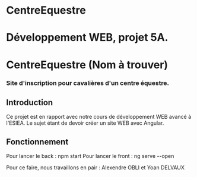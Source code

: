 # CentreEquestre
Développement WEB, projet 5A.
=======
# CentreEquestre (Nom à trouver)
### Site d'inscription pour cavalières d'un centre équestre.

## Introduction
Ce projet est en rapport avec notre cours de développement WEB avancé à l'ESIEA.
Le sujet étant de devoir créer un site WEB avec Angular. 

## Fonctionnement
Pour lancer le back : npm start
Pour lancer le front : ng serve --open

Pour ce faire, nous travaillons en pair : Alexendre OBLI et Yoan DELVAUX


